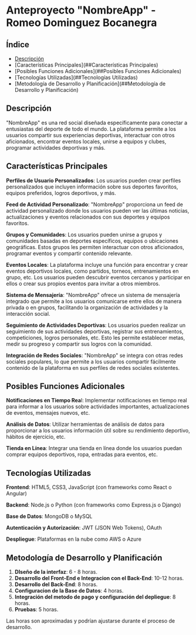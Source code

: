 # Anteproyecto "NombreApp" - Romeo Dominguez Bocanegra

## Índice

- [Descripción](##Descripción)
- [Características Principales](##Características Principales)
- [Posibles Funciones Adicionales](##Posibles Funciones Adicionales)
- [Tecnologías Utilizadas](##Tecnologías Utilizadas)
- [Metodología de Desarrollo y Planificación](##Metodología de Desarrollo y Planificación)

## Descripción

"NombreApp" es una red social diseñada específicamente para conectar a entusiastas del deporte de todo el mundo. La plataforma permite a los usuarios compartir sus experiencias deportivas, interactuar con otros aficionados, encontrar eventos locales, unirse a equipos y clubes, programar actividades deportivas y más.

## Características Principales

**Perfiles de Usuario Personalizados**: Los usuarios pueden crear perfiles personalizados que incluyen información sobre sus deportes favoritos, equipos preferidos, logros deportivos, y más. 

**Feed de Actividad Personalizado**: "NombreApp" proporciona un feed de actividad personalizado donde los usuarios pueden ver las últimas noticias, actualizaciones y eventos relacionados con sus deportes y equipos favoritos. 

**Grupos y Comunidades**: Los usuarios pueden unirse a grupos y comunidades basadas en deportes específicos, equipos o ubicaciones geográficas. Estos grupos les permiten interactuar con otros aficionados, programar eventos y compartir contenido relevante.

**Eventos Locales**: La plataforma incluye una función para encontrar y crear eventos deportivos locales, como partidos, torneos, entrenamientos en grupo, etc. Los usuarios pueden descubrir eventos cercanos y participar en ellos o crear sus propios eventos para invitar a otros miembros. 

**Sistema de Mensajería**: "NombreApp" ofrece un sistema de mensajería integrado que permite a los usuarios comunicarse entre ellos de manera privada o en grupos, facilitando la organización de actividades y la interacción social. 

**Seguimiento de Actividades Deportivas**: Los usuarios pueden realizar un seguimiento de sus actividades deportivas, registrar sus entrenamientos, competiciones, logros personales, etc. Esto les permite establecer metas, medir su progreso y compartir sus logros con la comunidad. 

**Integración de Redes Sociales**: "NombreApp" se integra con otras redes sociales populares, lo que permite a los usuarios compartir fácilmente contenido de la plataforma en sus perfiles de redes sociales existentes.

## Posibles Funciones Adicionales

**Notificaciones en Tiempo Rea**l: Implementar notificaciones en tiempo real para informar a los usuarios sobre actividades importantes, actualizaciones de eventos, mensajes nuevos, etc.

**Análisis de Datos**: Utilizar herramientas de análisis de datos para proporcionar a los usuarios información útil sobre su rendimiento deportivo, hábitos de ejercicio, etc.

**Tienda en Línea**: Integrar una tienda en línea donde los usuarios puedan comprar equipos deportivos, ropa, entradas para eventos, etc.

## Tecnologías Utilizadas

**Frontend**: HTML5, CSS3, JavaScript (con frameworks como React o Angular) 

**Backend**: Node.js o Python (con frameworks como Express.js o Django) 

**Base de Datos**: MongoDB o MySQL 

**Autenticación y Autorización**: JWT (JSON Web Tokens), OAuth 

**Despliegue**: Plataformas en la nube como AWS o Azure

## Metodología de Desarrollo y Planificación

1. **DIseño de la interfaz**: 6 - 8 horas.
2. **Desarrollo del Front-End e Integracion con el Back-End**: 10-12 horas.
3. **Desarrollo del Back-End**: 8 horas.
4. **Configuracion de la Base de Datos**: 4 horas.
5. **Integración del metodo de pago y configuración del depliegue**: 8 horas.
6. **Pruebas**: 5 horas.

Las horas son aproximadas y podrían ajustarse durante el proceso de desarrollo.